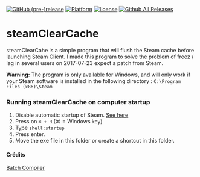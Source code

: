 [![GitHub (pre-)release](https://img.shields.io/github/release/glaived/steamClearCache/all.svg?style=flat-square)]() [![Platform](https://img.shields.io/badge/platform-Windows-lightgrey.svg?style=flat-square)]() [![license](https://img.shields.io/github/license/glaived/steamClearCache.svg?style=flat-square)]() [![Github All Releases](https://img.shields.io/github/downloads/glaived/steamClearCache/total.svg?style=flat-square)]()

# steamClearCache

steamClearCahe is a simple program that will flush the Steam cache before launching Steam Client. I made this program to solve the problem of freez / lag in several users on 2017-07-23 expect a patch from Steam.

**Warning:** The program is only available for Windows, and will only work if your Steam software is installed in the following directory : `C:\Program Files (x86)\Steam`

### Running steamClearCache on computer startup

1. Disable automatic startup of Steam. [See here](https://www.groovypost.com/howto/disable-startup-programs-windows-10/)
2. Press on `⌘ + R` (⌘ = Windows key)
3. Type `shell:startup`
4. Press enter.
5. Move the exe file in this folder or create a shortcut in this folder.

#### Crédits

[Batch Compiler](http://bc.gotek.info/)